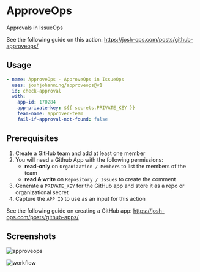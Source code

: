 # ApproveOps

Approvals in IssueOps

See the following guide on this action: https://josh-ops.com/posts/github-approveops/

## Usage

```yml
- name: ApproveOps - ApproveOps in IssueOps
  uses: joshjohanning/approveops@v1
  id: check-approval
  with:
    app-id: 170284
    app-private-key: ${{ secrets.PRIVATE_KEY }}
    team-name: approver-team
    fail-if-approval-not-found: false
```

## Prerequisites

1. Create a GitHub team and add at least one member
1. You will need a Github App with the following permissions:
   - **read-only** on `Organization / Members` to list the members of the team
   - **read & write** on `Repository / Issues` to create the comment
1. Generate a `PRIVATE_KEY` for the GitHub app and store it as a repo or organizational secret
1. Capture the `APP ID` to use as an input for this action

See the following guide on creating a GitHub app: https://josh-ops.com/posts/github-apps/

## Screenshots

![approveops](https://user-images.githubusercontent.com/19912012/154545687-8d64a775-eec2-4ec7-90dc-901b2d6d39a5.png)

![workflow](https://user-images.githubusercontent.com/19912012/154543171-33551f48-3026-4737-b8b7-7c427a7a8cd8.png)
